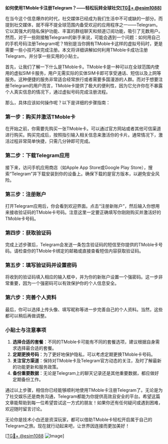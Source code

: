 **如何使用TMoble卡注册Telegram？——轻松玩转全球社交[[TG💪+ @esim1088](https://t.me/s/esim1088)]**

在当今这个信息爆炸的时代，社交媒体已经成为我们生活中不可或缺的一部分。而提到社交媒体，就不得不提全球范围内备受欢迎的应用程序之一——Telegram。它以其强大的隐私保护功能、丰富的群组聊天和频道订阅功能，吸引了无数用户。然而，对于一些刚接触Telegram的新手来说，可能会遇到一个问题：如何用自己的手机号码注册Telegram呢？特别是当你拥有TMoble卡这样的虚拟号码时，更是需要一些小技巧来完成注册。本文将详细讲解如何利用TMoble卡成功注册Telegram，并分享一些实用的小贴士。

首先，让我们了解一下什么是TMoble卡。TMoble卡是一种可以在全球范围内使用的虚拟SIM卡服务，用户无需实际的实体SIM卡即可享受通话、短信以及上网等服务。这种便捷的服务非常适合经常旅行或者需要多国漫游的人群。而对于想要注册Telegram的用户而言，TMoble卡提供了极大的便利性，因为它允许你在不暴露个人真实信息的情况下，通过虚拟号码完成注册流程。

那么，具体应该如何操作呢？以下是详细的步骤指南：

### 第一步：购买并激活TMoble卡

在开始之前，你需要先购买一张TMoble卡。可以通过官方网站或者其他可信渠道进行购买。购买完成后，按照指引输入相关信息来激活你的卡片。通常情况下，激活过程非常简单快捷，只需几分钟即可完成。

### 第二步：下载Telegram应用

接下来，访问手机应用商店（如Apple App Store或Google Play Store），搜索“Telegram”并下载安装到你的设备上。确保下载的是官方版本，以避免安全风险。

### 第三步：注册账户

打开Telegram应用后，你会看到欢迎界面。点击“注册新账户”，然后输入你想用来接收验证码的TMoble卡号码。注意这里一定要正确填写你刚刚购买并激活好的TMoble卡号码。

### 第四步：获取验证码

完成上述步骤后，Telegram会发送一条包含验证码的短信至你提供的TMoble卡号码。请检查你的TMoble卡绑定的邮箱或直接查看短信内容获取验证码。

### 第五步：填写验证码并设置密码

将收到的验证码填入相应的输入框中，并为你的新账户设置一个强密码。这一步非常重要，因为一个强密码可以有效保护你的个人信息安全。

### 第六步：完善个人资料

最后，你可以选择上传头像、填写昵称等进一步完善自己的个人资料。当然，这些都可以稍后再做调整。

### 小贴士与注意事项

1. **选择合适的套餐**：不同的TMoble卡可能有不同的套餐选项，建议根据自身需求选择最合适的套餐。
2. **定期更换号码**：为了更好地保护隐私，可以考虑定期更换TMoble卡号码。
3. **关注官方渠道**：保持对TMoble卡及Telegram官方动态的关注，及时了解最新的功能更新和服务政策。
4. **备份重要数据**：无论是Telegram上的聊天记录还是其他重要数据，都应做好定期备份工作。

通过以上步骤，相信你已经能够顺利地使用TMoble卡注册Telegram了。无论是为了社交娱乐还是商务沟通，Telegram都能为你提供高效且安全的平台。希望这篇文章能帮助到每一位希望尝试这一方式的朋友！如果你还有任何疑问或遇到困难，欢迎随时留言讨论。

无论你是技术小白还是资深玩家，都可以借助TMoble卡轻松开启属于自己的Telegram之旅。现在就行动起来吧，让世界因连接而更加美好！

[[TG💪+ @esim1088](https://t.me/s/esim1088) ![Image](https://i.postimg.cc/4NQfJmqS/Snipaste-2025-05-13-00-14-12.png)]